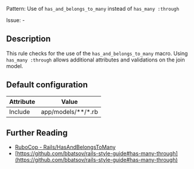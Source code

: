 Pattern: Use of `has_and_belongs_to_many` instead of `has_many :through`

Issue: -

## Description

This rule checks for the use of the `has_and_belongs_to_many` macro. Using `has_many :through` allows additional attributes and validations on the join model.

## Default configuration

Attribute | Value
--- | ---
Include | app/models/\*\*/\*.rb

## Further Reading

* [RuboCop - Rails/HasAndBelongsToMany](https://rubocop.readthedocs.io/en/latest/cops_rails/#railshasandbelongstomany)
* [https://github.com/bbatsov/rails-style-guide#has-many-through](https://github.com/bbatsov/rails-style-guide#has-many-through)
